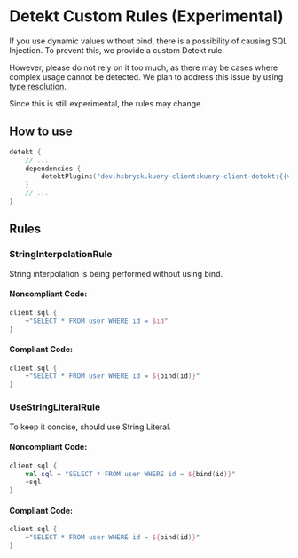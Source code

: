 # Detekt Custom Rules (Experimental)

If you use dynamic values without bind, there is a possibility of causing SQL Injection. To prevent this, we provide a
custom Detekt rule.

However, please do not rely on it too much, as there may be cases where complex usage cannot be detected. We plan to
address this issue by using [type resolution](https://detekt.dev/docs/gettingstarted/type-resolution/).

Since this is still experimental, the rules may change.

## How to use

```kotlin
detekt {
    // ...
    dependencies {
        detektPlugins("dev.hsbrysk.kuery-client:kuery-client-detekt:{{version}}")
    }
    // ...
}
```

## Rules

### StringInterpolationRule

String interpolation is being performed without using bind.

#### Noncompliant Code:

```kotlin
client.sql {
    +"SELECT * FROM user WHERE id = $id"
}
```

#### Compliant Code:

```kotlin
client.sql {
    +"SELECT * FROM user WHERE id = ${bind(id)}"
}
```

### UseStringLiteralRule

To keep it concise, should use String Literal.

#### Noncompliant Code:

```kotlin
client.sql {
    val sql = "SELECT * FROM user WHERE id = ${bind(id)}"
    +sql
}
```

#### Compliant Code:

```kotlin
client.sql {
    +"SELECT * FROM user WHERE id = ${bind(id)}"
}
```
